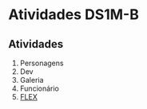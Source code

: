 # Atividades DS1M-B

## Atividades
1. Personagens
2. Dev
3. Galeria
4. Funcionário
5. [FLEX](./img/flex.png)
